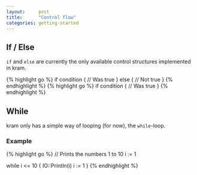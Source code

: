 ```yaml
---
layout:     post
title:      "Control flow"
categories: getting-started
---
```


## If / Else

`if` and `else` are currently the only available control structures implemented in kram.

{% highlight go %}
if condition {
	// Was true
} else {
	// Not true
}
{% endhighlight %}
{% highlight go %}
if condition {
	// Was true
}
{% endhighlight %}
## While

kram only has a simple way of looping (for now), the `while`-loop.

### Example

{% highlight go %}
// Prints the numbers 1 to 10
i := 1

while i <= 10 {
	IO::Println(i)
	i := 1
}
{% endhighlight %}